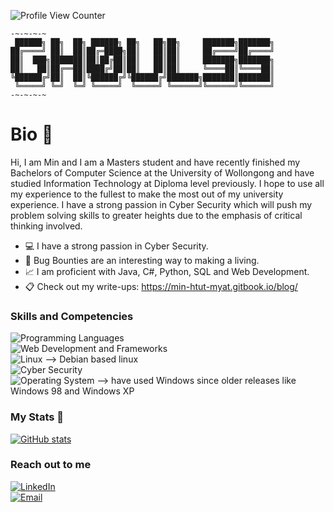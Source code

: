 ![Profile View Counter](https://komarev.com/ghpvc/?username=Gh0ULSS)

```
-~-~-~-~
 ██████╗ ██╗  ██╗ ██████╗ ██╗   ██╗██╗     ███████╗███████╗
██╔════╝ ██║  ██║██╔═████╗██║   ██║██║     ██╔════╝██╔════╝
██║  ███╗███████║██║██╔██║██║   ██║██║     ███████╗███████╗
██║   ██║██╔══██║████╔╝██║██║   ██║██║     ╚════██║╚════██║
╚██████╔╝██║  ██║╚██████╔╝╚██████╔╝███████╗███████║███████║
 ╚═════╝ ╚═╝  ╚═╝ ╚═════╝  ╚═════╝ ╚══════╝╚══════╝╚══════╝
-~-~-~-~
```

# Bio 👋 

Hi, I am Min and I am a Masters student and have recently finished my Bachelors of Computer Science at the University of Wollongong and have studied Information Technology at Diploma level previously. I hope to use all my experience to the fullest to make the most out of my university experience. I have a strong passion in Cyber Security which will push my problem solving skills to greater heights due to the emphasis of critical thinking involved.

- :computer: I have a strong passion in Cyber Security.
- 👀 Bug Bounties are an interesting way to making a living. 
- :chart_with_upwards_trend: I am proficient with Java, C#, Python, SQL and Web Development.
- 📋 Check out my write-ups: https://min-htut-myat.gitbook.io/blog/

### Skills and Competencies

![Programming Languages](https://img.shields.io/badge/Programming%20Languages-Java%20|%20C++%20|%20C%23%20|%20Kotlin%20|%20Python-blue) <br>
![Web Development and Frameworks](https://img.shields.io/badge/Web%20Development%20and%20Frameworks-HTML%20|%20CSS%20|%20JavaScript%20|%20ASP.NET%20|%20React-blue) <br>
![Linux](https://img.shields.io/badge/Linux-Kali%20Linux%20|%20Ubuntu-blue) --> Debian based linux <br>
![Cyber Security](https://img.shields.io/badge/Cyber%20Security%20-Bash%20Scripting%20|%20Blue%20Teaming%20Tools%20|%20Red%20Teaming%20Tools%20|%20Python-blue) <br>
![Operating System](https://img.shields.io/badge/Operating%20System-Windows-blue) --> have used Windows since older releases like Windows 98 and Windows XP

### My Stats 📐 

[![GitHub stats](https://github-readme-stats.vercel.app/api/top-langs?username=Gh0ULSS&show_icons=true&theme=dark)](https://github.com/Gh0ULSS/github-readme-stats)

### Reach out to me
[![LinkedIn](https://img.shields.io/badge/LinkedIn-Connect-blue?logo=linkedin)](https://www.linkedin.com/in/min-htut-myat-bb22aa15b/) <br>
[![Email](https://img.shields.io/badge/Email-Contact-red?logo=gmail)](mailto:min.hm95@gmail.com)


